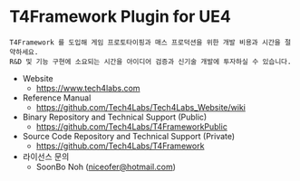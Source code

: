 # T4Framework Plugin for UE4

``` 
T4Framework 를 도입해 게임 프로토타이핑과 매스 프로덕션을 위한 개발 비용과 시간을 절약하세요.
R&D 및 기능 구현에 소요되는 시간을 아이디어 검증과 신기술 개발에 투자하실 수 있습니다.
```

- Website
  - <https://www.tech4labs.com>
- Reference Manual
  - https://github.com/Tech4Labs/Tech4Labs_Website/wiki
- Binary Repository and Technical Support (Public)
  - <https://github.com/Tech4Labs/T4FrameworkPublic>
- Source Code Repository and Technical Support (Private)
  - <https://github.com/Tech4Labs/T4Framework>
- 라이선스 문의
  - SoonBo Noh (<niceofer@hotmail.com>)